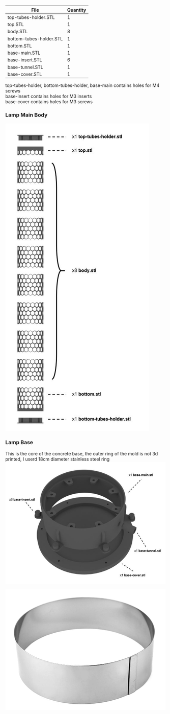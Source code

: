 | File | Quantity |
| ------ | ------ |
| top-tubes-holder.STL | 1  |
| top.STL | 1  |
| body.STL | 8  |
| bottom-tubes-holder.STL | 1  |
| bottom.STL | 1  |
| base-main.STL | 1  |
| base-insert.STL | 6  |
| base-tunnel.STL | 1  |
| base-cover.STL | 1  |

top-tubes-holder, bottom-tubes-holder, base-main contains holes for M4 screws   
base-insert contains holes for M3 inserts  
base-cover contains holes for M3 screws  

### Lamp Main Body  
![Assembly Main](/3d_files/pictures/assembly-main.JPG)

### Lamp Base  
This is the core of the concrete base, the outer ring of the mold is not 3d printed, I userd 18cm diameter stainless steel ring  
![Assembly Base](/3d_files/pictures/assembly-base.JPG)

![Ring](/3d_files/pictures/ring.jpg)


